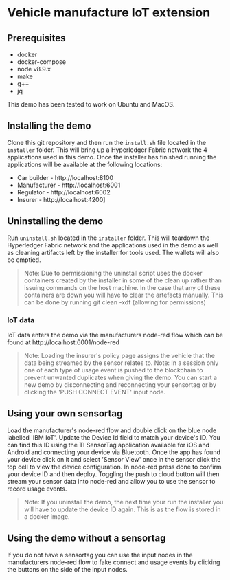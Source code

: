 # Vehicle manufacture IoT extension

## Prerequisites

- docker
- docker-compose
- node v8.9.x
- make
- g++
- jq

This demo has been tested to work on Ubuntu and MacOS.

## Installing the demo

Clone this git repository and then run the `install.sh` file located in the `installer` folder. This will bring up a Hyperledger Fabric network the 4 applications used in this demo. Once the installer has finished running the applications will be available at the following locations:

- Car builder - http://localhost:8100
- Manufacturer - http://localhost:6001
- Regulator - http://localhost:6002
- Insurer - http://localhost:4200]

## Uninstalling the demo
Run `uninstall.sh` located in the `installer` folder. This will teardown the Hyperledger Fabric network and the applications used in the demo as well as cleaning artifacts left by the installer for tools used. The wallets will also be emptied.

> Note: Due to permissioning the uninstall script uses the docker containers created by the installer in some of the clean up rather than issuing commands on the host machine. In the case that any of these containers are down you will have to clear the artefacts manually. This can be done by running git clean -xdf (allowing for permissions)

### IoT data

IoT data enters the demo via the manufacturers node-red flow which can be found at http://localhost:6001/node-red

> Note: Loading the insurer's policy page assigns the vehicle that the data being streamed by the sensor relates to.
> Note: In a session only one of each type of usage event is pushed to the blockchain to prevent unwanted duplicates when giving the demo. You can start a new demo by disconnecting and reconnecting your sensortag or by clicking the 'PUSH CONNECT EVENT' input node.

## Using your own sensortag

Load the manufacturer's node-red flow and double click on the blue node labelled 'IBM IoT'. Update the Device Id field to match your device's ID. You can find this ID using the TI SensorTag application available for iOS and Android and connecting your device via Bluetooth. Once the app has found your device click on it and select 'Sensor View' once in the sensor click the top cell to view the device configuration. In node-red press done to confirm your device ID and then deploy. Toggling the push to cloud button will then stream your sensor data into node-red and allow you to use the sensor to record usage events.

> Note: If you uninstall the demo, the next time your run the installer you will have to update the device ID again. This is as the flow is stored in a docker image.

## Using the demo without a sensortag

If you do not have a sensortag you can use the input nodes in the manufacturers node-red flow to fake connect and usage events by clicking the buttons on the side of the input nodes.
